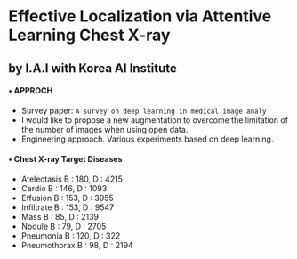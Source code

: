 # Effective Localization via Attentive Learning Chest X-ray
## by  I.A.I with Korea AI Institute  

#### • APPROCH
* Survey paper: `A survey on deep learning in medical image analy`
* I would like to propose a new augmentation to overcome the limitation of the number of images when using open data.
* Engineering approach. Various experiments based on deep learning.

#### • Chest X-ray Target Diseases

* Atelectasis  B : 180, D : 4215
* Cardio       B : 146, D : 1093
* Effusion B : 153, D : 3955
* Infiltrate B : 153, D : 9547
* Mass B : 85, D : 2139
* Nodule B : 79, D : 2705
* Pneumonia    B : 120, D : 322
* Pneumothorax B : 98, D : 2194


